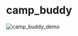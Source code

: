 # camp_buddy


![camp_buddy_demo](https://cloud.githubusercontent.com/assets/11432315/15886124/0ab8142c-2d10-11e6-87f1-92d420bf803e.gif)
